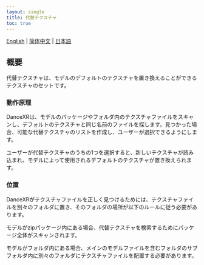 ```yaml
---
layout: single
title: 代替テクスチャ
toc: true
---
```

[English](/dancexr/features/alternative_textures) | [简体中文](/zh/dancexr/features/alternative_textures) | [日本語](/jp/dancexr/features/alternative_textures)


## 概要
代替テクスチャは、モデルのデフォルトのテクスチャを置き換えることができるテクスチャのセットです。

### 動作原理
DanceXRは、モデルのパッケージやフォルダ内のテクスチャファイルをスキャンし、デフォルトのテクスチャと同じ名前のファイルを探します。見つかった場合、可能な代替テクスチャのリストを作成し、ユーザーが選択できるようにします。

ユーザーが代替テクスチャのうちの1つを選択すると、新しいテクスチャが読み込まれ、モデルによって使用されるデフォルトのテクスチャが置き換えられます。

### 位置
DanceXRがテクスチャファイルを正しく見つけるためには、テクスチャファイルを別々のフォルダに置き、そのフォルダの場所が以下のルールに従う必要があります。

モデルがzipパッケージ内にある場合、代替テクスチャを検索するためにパッケージ全体がスキャンされます。

モデルがフォルダ内にある場合、メインのモデルファイルを含むフォルダのサブフォルダ内に別々のフォルダにテクスチャファイルを配置する必要があります。